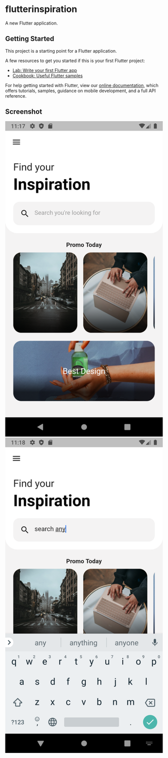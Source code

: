 # flutterinspiration

A new Flutter application.

## Getting Started

This project is a starting point for a Flutter application.

A few resources to get you started if this is your first Flutter project:

- [Lab: Write your first Flutter app](https://flutter.dev/docs/get-started/codelab)
- [Cookbook: Useful Flutter samples](https://flutter.dev/docs/cookbook)

For help getting started with Flutter, view our
[online documentation](https://flutter.dev/docs), which offers tutorials,
samples, guidance on mobile development, and a full API reference.

## Screenshot

![Screenshot 1](https://raw.githubusercontent.com/eskye/Flutter-20-days-challenge/master/Screenshots/Day%201/Screenshot_1592043467.png)
![Screenshot 2](https://raw.githubusercontent.com/eskye/Flutter-20-days-challenge/master/Screenshots/Day%201/Screenshot_1592043494.png)
